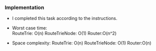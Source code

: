 
### Implementation

- I completed this task according to the instructions.


- Worst case time:  
RouteTrie: O(n)
RouteTrieNode: O(1)
Router:O(n^2)                    
- Space complexity: 
RouteTrie: O(n)
RouteTrieNode: O(1)
Router:O(n) 
